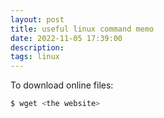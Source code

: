 ```yaml
---
layout: post
title: useful linux command memo
date: 2022-11-05 17:39:00
description: 
tags: linux
---
```


To download online files:
```bash
$ wget <the website>
```


